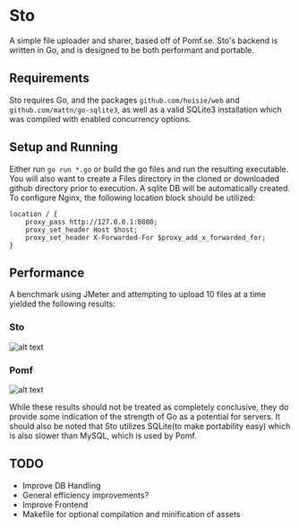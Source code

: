 # Sto
A simple file uploader and sharer, based off of Pomf.se. Sto's backend is written in Go, and is designed to be both performant and portable.

## Requirements
Sto requires Go, and the packages `github.com/hoisie/web` and `github.com/mattn/go-sqlite3`, as well as a valid SQLite3 installation which was compiled with enabled concurrency options.

## Setup and Running
Either run `go run *.go` or build the go files and run the resulting executable. You will also want to create a Files directory in the cloned or downloaded github directory prior to execution. A sqlite DB will be automatically created.
To configure Nginx, the following location block should be utilized: 
```
location / {
    proxy_pass http://127.0.0.1:8080;
    proxy_set_header Host $host;
    proxy_set_header X-Forwarded-For $proxy_add_x_forwarded_for;
}
```

## Performance
A benchmark using JMeter and attempting to upload 10 files at a time yielded the following results:
### Sto
![alt text](https://fuwa.se/2z0hl.png/Go_Results.png "Sto Benchmark 1")
### Pomf
![alt text](https://fuwa.se/o3lpw.png/Pomf_Results.png "Pomf Benchmark 1")

While these results should not be treated as completely conclusive, they do provide some indication of the strength of Go as a potential for servers. It should also be noted that Sto utilizes SQLite(to make portability easy) which is also slower than MySQL, which is used by Pomf.

## TODO
* Improve DB Handling
* General efficiency improvements?
* Improve Frontend
* Makefile for optional compilation and minification of assets
